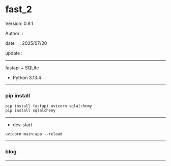 # fast_2

 Version: 0.9.1

 Author  :

 date    : 2025/07/20

 update :

***

fastapi + SQLite

* Python 3.13.4

***
### pip install

```
pip install fastapi uvicorn sqlalchemy
pip install sqlalchemy
```
***
* dev-start

```
uvicorn main:app --reload
```

***
### blog

***

